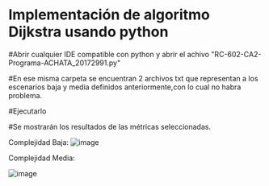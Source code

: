 # Implementación de algoritmo Dijkstra usando python 

#Abrir cualquier IDE compatible con python y abrir el achivo "RC-602-CA2-Programa-ACHATA_20172991.py"

#En ese misma carpeta se encuentran 2 archivos txt que representan a los escenarios baja y media definidos anteriormente,con lo cual no habra problema.

#Ejecutarlo

#Se mostrarán los resultados de las métricas seleccionadas.

Complejidad Baja:
![image](https://user-images.githubusercontent.com/57463092/141654283-ba015166-2cf7-4b78-9f67-5ac0b3602aff.png)

Complejidad Media:

![image](https://user-images.githubusercontent.com/57463092/141654401-fc6c819b-1148-42ac-a309-a93ae0a46754.png)


